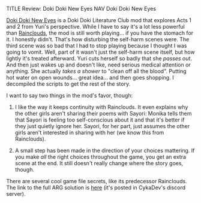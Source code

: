 TITLE Review: Doki Doki New Eyes
NAV Doki Doki New Eyes

[Doki Doki New Eyes](https://www.cykadev.com/neweyes) is a Doki Doki Literature Club mod that explores Acts 1 and 2 from Yuri's perspective. While I have to say it's a lot less powerful than [Rainclouds](rainclouds), the mod is still worth playing... if you have the stomach for it. I honestly didn't. That's how disturbing the self-harm scenes were. The third scene was so bad that I had to stop playing because I thought I was going to vomit. Well, part of it wasn't just the self-harm scene itself, but how lightly it's treated afterward. <span class="spoiler">Yuri cuts herself so badly that she *passes out*. And then just wakes up and doesn't like, need serious medical attention or anything. She actually *takes a shower* to "clean off all the blood". Putting hot water on open wounds... great idea... and then goes shopping.</span> I decompiled the scripts to get the rest of the story.

I want to say two things in the mod's favor, though:

1. I like the way it keeps continuity with Rainclouds. It even explains why the other girls aren't sharing their poems with Sayori: Monika tells them that Sayori is feeling too self-conscious about it and that it's better if they just quietly ignore her. Sayori, for her part, just assumes the other girls aren't interested in sharing with her (we know this from Rainclouds).

2. A small step has been made in the direction of your choices mattering. If you make *all* the right choices throughout the game, you get an extra scene at the end. It still doesn't really change where the story goes, though.

There are several cool game file secrets, like its predecessor Rainclouds. The link to the full ARG solution is [here](https://docs.google.com/document/d/1aZicpnnEWcbCHuli4OoO6PhISVq6AWxiPgZqwvRa9wU/edit) (it's posted in CykaDev's discord server).
